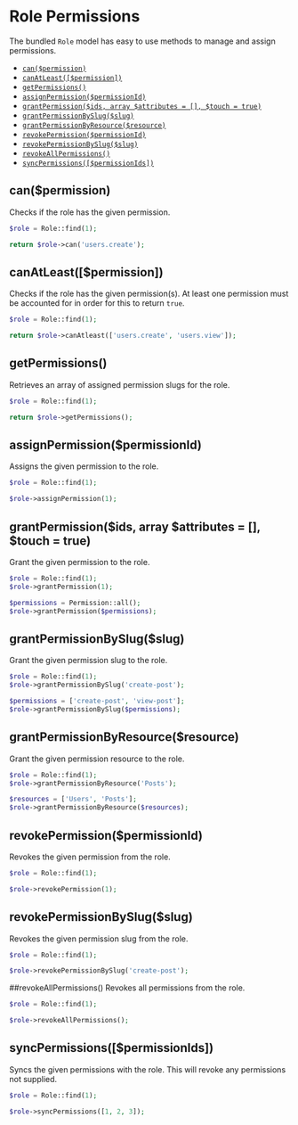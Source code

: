 # Role Permissions

The bundled `Role` model has easy to use methods to manage and assign permissions.

- [`can($permission)`](#can)
- [`canAtLeast([$permission])`](#can-at-least)
- [`getPermissions()`](#get-permissions)
- [`assignPermission($permissionId)`](#assign)
- [`grantPermission($ids, array $attributes = [], $touch = true)`](#grant)
- [`grantPermissionBySlug($slug)`](#grant-slug)
- [`grantPermissionByResource($resource)`](#grant-resource)
- [`revokePermission($permissionId)`](#revoke)
- [`revokePermissionBySlug($slug)`](#revoke-slug)
- [`revokeAllPermissions()`](#revoke-all)
- [`syncPermissions([$permissionIds])`](#sync)

<a name="can"></a>
## can($permission)
Checks if the role has the given permission.

```php
$role = Role::find(1);

return $role->can('users.create');
```

<a name="can-at-least"></a>
## canAtLeast([$permission])
Checks if the role has the given permission(s).
At least one permission must be accounted for in order for this to return `true`.

```php
$role = Role::find(1);

return $role->canAtleast(['users.create', 'users.view']);
```

<a name="get-permissions"></a>
## getPermissions()
Retrieves an array of assigned permission slugs for the role.

```php
$role = Role::find(1);

return $role->getPermissions();
```

<a name="assign"></a>
## assignPermission($permissionId)
Assigns the given permission to the role.

```php
$role = Role::find(1);

$role->assignPermission(1);
```

<a name="grant"></a>
## grantPermission($ids, array $attributes = [], $touch = true)
Grant the given permission to the role.

```php
$role = Role::find(1);
$role->grantPermission(1);

$permissions = Permission::all();
$role->grantPermission($permissions);
```

<a name="grant-slug"></a>
## grantPermissionBySlug($slug)
Grant the given permission slug to the role.

```php
$role = Role::find(1);
$role->grantPermissionBySlug('create-post');

$permissions = ['create-post', 'view-post'];
$role->grantPermissionBySlug($permissions);
```

<a name="grant-resource"></a>
## grantPermissionByResource($resource)
Grant the given permission resource to the role.

```php
$role = Role::find(1);
$role->grantPermissionByResource('Posts');

$resources = ['Users', 'Posts'];
$role->grantPermissionByResource($resources);
```

<a name="revoke"></a>
## revokePermission($permissionId)
Revokes the given permission from the role.

```php
$role = Role::find(1);

$role->revokePermission(1);

```

<a name="revoke-slug"></a>
## revokePermissionBySlug($slug)
Revokes the given permission slug from the role.

```php
$role = Role::find(1);

$role->revokePermissionBySlug('create-post');
```

<a name="revoke-all"></a>
##revokeAllPermissions()
Revokes all permissions from the role.

```php
$role = Role::find(1);

$role->revokeAllPermissions();
```

<a name="sync"></a>
## syncPermissions([$permissionIds])
Syncs the given permissions with the role. This will revoke any permissions not supplied.

```php
$role = Role::find(1);

$role->syncPermissions([1, 2, 3]);
```